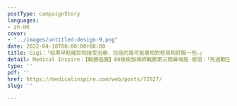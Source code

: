 ```yaml
---
postType: campaignStory
languages:
- zh-HK
cover:
- "../images/untitled-design-9.png"
date: 2022-04-18T00:00:00+08:00
title: Gigi：「如果早點確診和接受治療，抗癌的路可能會相對輕易和舒服一些。」
detail: Medical Inspire：【戰勝癌魔】80後瑜伽導師戰勝第三期鼻咽癌 感悟：「死過翻生 才明白活著多好」
type: ''
pdf: ''
href: https://medicalinspire.com/web/posts/72927/
slug: ''

---
```

